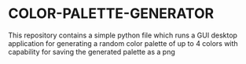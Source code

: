 # COLOR-PALETTE-GENERATOR
This repository contains a simple python file which runs a GUI desktop application for generating a random color palette of up to 4 colors with capability for saving the generated palette as a png 
